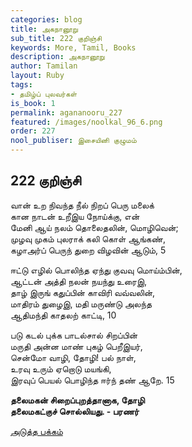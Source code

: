 ```yaml
---
categories: blog
title: அகநானூறு
sub_title: 222 குறிஞ்சி
keywords: More, Tamil, Books
description: அகநானூறு
author: Tamilan
layout: Ruby
tags:
- தமிழ்ப் புலவர்கள்
is_book: 1
permalink: agananooru_227
featured: /images/noolkal_96_6.png
order: 227
nool_publiser: இசையினி குழுமம்
---
```



## 222 குறிஞ்சி

வான் உற நிவந்த நீல் நிறப் பெரு மலைக்  
கான நாடன் உறீஇய நோய்க்கு, என்  
மேனி ஆய் நலம் தொலைதலின், மொழிவென்;  
முழவு முகம் புலராக் கலி கொள் ஆங்கண்,  
கழாஅர்ப் பெருந் துறை விழவின் ஆடும், 5

ஈட்டு எழில் பொலிந்த ஏந்து குவவு மொய்ம்பின்,  
ஆட்டன் அத்தி நலன் நயந்து உரைஇ,  
தாழ் இருங் கதுப்பின் காவிரி வவ்வலின்,  
மாதிரம் துழைஇ, மதி மருண்டு அலந்த  
ஆதிமந்தி காதலற் காட்டி, 10

படு கடல் புக்க பாடல்சால் சிறப்பின்  
மருதி அன்ன மாண் புகழ் பெறீஇயர்,  
சென்மோ வாழி, தோழி! பல் நாள்,  
உரவு உரும் ஏறொடு மயங்கி,  
இரவுப் பெயல் பொழிந்த ஈர்ந் தண் ஆறே. 15

**தலைமகன் சிறைப்புறத்தானாக, தோழி  
தலைமகட்குச் சொல்லியது. - பரணர்**

[அடுத்த பக்கம்](agananooru_228)
